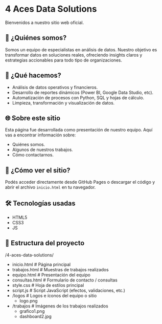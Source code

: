 # 4 Aces Data Solutions

Bienvenidos a nuestro sitio web oficial.

## 🧠 ¿Quiénes somos?

Somos un equipo de especialistas en análisis de datos. Nuestro objetivo es transformar datos en soluciones reales, ofreciendo insights claros y estrategias accionables para todo tipo de organizaciones.

## 💼 ¿Qué hacemos?

- Análisis de datos operativos y financieros.
- Desarrollo de reportes dinámicos (Power BI, Google Data Studio, etc).
- Automatización de procesos con Python, SQL y hojas de cálculo.
- Limpieza, transformación y visualización de datos.

## 🌐 Sobre este sitio

Esta página fue desarrollada como presentación de nuestro equipo. Aquí vas a encontrar información sobre:
- Quiénes somos.
- Algunos de nuestros trabajos.
- Cómo contactarnos.

## 🚀 ¿Cómo ver el sitio?

Podés acceder directamente desde GitHub Pages o descargar el código y abrir el archivo `inicio.html` en tu navegador.

## 🛠️ Tecnologías usadas

- HTML5
- CSS3
- JS 

## 📁 Estructura del proyecto

/4-aces-data-solutions/
- inicio.html # Página principal
- trabajos.html # Muestras de trabajos realizados
- equipo.html # Presentación del equipo
- consultas.html # Formulario de contacto / consultas
- style.css # Hoja de estilos principal
- script.js # Script JavaScript (efectos, validaciones, etc.)
- /logos # Logos e íconos del equipo o sitio
  - logo.png
- /trabajos # Imágenes de los trabajos realizados
  - grafico1.png
  - dashboard2.jpg
